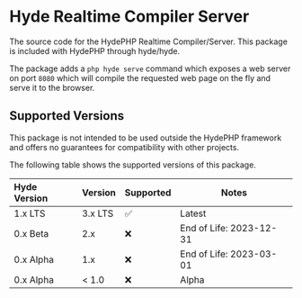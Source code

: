 # Hyde Realtime Compiler Server

The source code for the HydePHP Realtime Compiler/Server. This package is included with HydePHP through hyde/hyde.

The package adds a `php hyde serve` command which exposes a web server on port `8080` which will compile the requested web page on the fly and serve it to the browser.


## Supported Versions

This package is not intended to be used outside the HydePHP framework and offers no guarantees for compatibility with other projects.

The following table shows the supported versions of this package.

| Hyde Version | Version | Supported          | Notes                   |
|:-------------|---------|--------------------|-------------------------|
| 1.x LTS      | 3.x LTS | :white_check_mark: | Latest                  |
| 0.x Beta     | 2.x     | :x:                | End of Life: 2023-12-31 |
| 0.x Alpha    | 1.x     | :x:                | End of Life: 2023-03-01 |
| 0.x Alpha    | < 1.0   | :x:                | Alpha                   |

